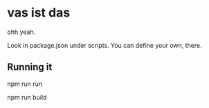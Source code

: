 # vas ist das

ohh yeah.

Look in package.json under scripts. You can define your own, there.

## Running it
npm run run

npm run build